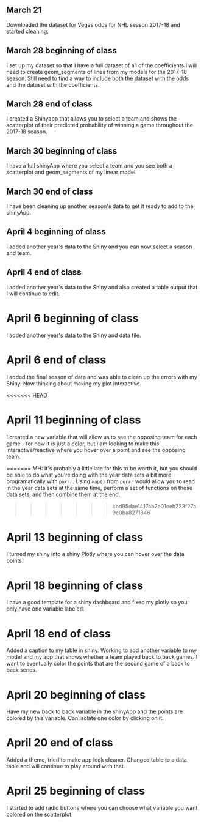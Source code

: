 ## March 21

  Downloaded the dataset for Vegas odds for NHL season 2017-18 and started cleaning.
  
## March 28 beginning of class

  I set up my dataset so that I have a full dataset of all of the coefficients I will need to create geom_segments of lines from my models for the 2017-18 season. Still need to find a way to include both the dataset with the odds and the dataset with the coefficients.
  
## March 28 end of class

  I created a Shinyapp that allows you to select a team and shows the scatterplot of their predicted probability of winning a game throughout the 2017-18 season. 
  
## March 30 beginning of class

  I have a full shinyApp where you select a team and you see both a scatterplot and geom_segments of my linear model.
  
## March 30 end of class

  I have been cleaning up another season's data to get it ready to add to the shinyApp.
  
## April 4 beginning of class

  I added another year's data to the Shiny and you can now select a season and team.
  
## April 4 end of class

  I added another year's data to the Shiny and also created a table output that I will continue to edit.
  
# April 6 beginning of class

  I added another year's data to the Shiny and data file.
  
# April 6 end of class

  I added the final season of data and was able to clean up the errors with my Shiny. Now thinking about making my plot interactive.
  
<<<<<<< HEAD
# April 11 beginning of class

  I created a new variable that will allow us to see the opposing team for each game - for now it is just a color, but I am looking to make this interactive/reactive where you hover over a point and see the opposing team.

=======
MH: It's probably a little late for this to be worth it, but you should be able to do what you're doing with the year data sets a bit more programatically with `purrr`. Using `map()` from `purrr` would allow you to read in the year data sets at the same time, perform a set of functions on those data sets, and then combine them at the end.
>>>>>>> cbd95dae1417ab2a01ceb723f27a9e0ba8271846

# April 13 beginning of class

  I turned my shiny into a shiny Plotly where you can hover over the data points.
  
# April 18 beginning of class

  I have a good template for a shiny dashboard and fixed my plotly so you only have one variable labeled.
  
# April 18 end of class

  Added a caption to my table in shiny. Working to add another variable to my model and my app that shows  whether a team played back to back games. I want to eventually color the points that are the second game of a back to back series.

# April 20 beginning of class

  Have my new back to back variable in the shinyApp and the points are colored by this variable. Can isolate one color by clicking on it.
  
# April 20 end of class
  Added a theme, tried to make app look cleaner. Changed table to a data table and will continue to play around with that.
  
# April 25 beginning of class

  I started to add radio buttons where you can choose what variable you want colored on the scatterplot.

